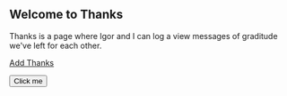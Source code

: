 ## Welcome to Thanks

Thanks is a page where Igor and I can log a view messages of graditude we've left for each other.


[Add Thanks](https://forms.gle/A8oPMNc4kJKKskCt5)


<button name="button" onclick="http://www.google.com">Click me</button>



